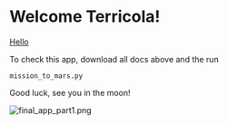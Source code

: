 # Welcome Terricola! 

[Hello](https://cognigen-cellular.com/images/aliens-clipart-2.png)

To check this app, download all docs above and the run 

```
mission_to_mars.py
```

Good luck, see you in the moon! 

![final_app_part1.png](Images/final_app_part1.png)

